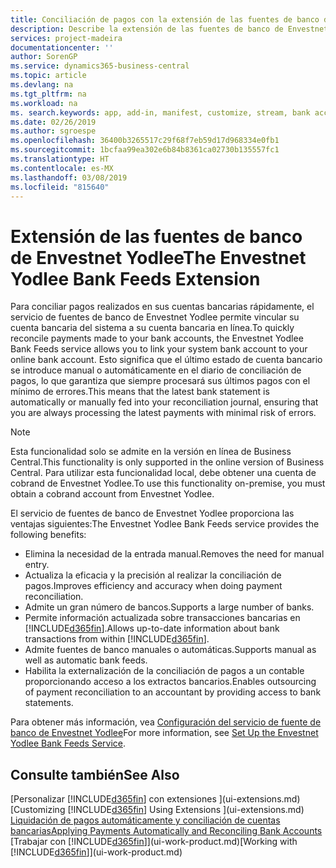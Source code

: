 ```yaml
---
title: Conciliación de pagos con la extensión de las fuentes de banco de Envestnet Yodlee | Documentos de Microsoft
description: Describe la extensión de las fuentes de banco de Envestnet Yodlee, que se vincula a las cuentas bancarias para que pueda conciliar pagos rápidamente.
services: project-madeira
documentationcenter: ''
author: SorenGP
ms.service: dynamics365-business-central
ms.topic: article
ms.devlang: na
ms.tgt_pltfrm: na
ms.workload: na
ms. search.keywords: app, add-in, manifest, customize, stream, bank account link
ms.date: 02/26/2019
ms.author: sgroespe
ms.openlocfilehash: 36400b3265517c29f68f7eb59d17d968334e0fb1
ms.sourcegitcommit: 1bcfaa99ea302e6b84b8361ca02730b135557fc1
ms.translationtype: HT
ms.contentlocale: es-MX
ms.lasthandoff: 03/08/2019
ms.locfileid: "815640"
---
```

# <a name="the-envestnet-yodlee-bank-feeds-extension"></a><span data-ttu-id="5ea4e-103">Extensión de las fuentes de banco de Envestnet Yodlee</span><span class="sxs-lookup"><span data-stu-id="5ea4e-103">The Envestnet Yodlee Bank Feeds Extension</span></span>
<span data-ttu-id="5ea4e-104">Para conciliar pagos realizados en sus cuentas bancarias rápidamente, el servicio de fuentes de banco de Envestnet Yodlee permite vincular su cuenta bancaria del sistema a su cuenta bancaria en línea.</span><span class="sxs-lookup"><span data-stu-id="5ea4e-104">To quickly reconcile payments made to your bank accounts, the Envestnet Yodlee Bank Feeds service allows you to link your system bank account to your online bank account.</span></span> <span data-ttu-id="5ea4e-105">Esto significa que el último estado de cuenta bancario se introduce manual o automáticamente en el diario de conciliación de pagos, lo que garantiza que siempre procesará sus últimos pagos con el mínimo de errores.</span><span class="sxs-lookup"><span data-stu-id="5ea4e-105">This means that the latest bank statement is automatically or manually fed into your reconciliation journal, ensuring that you are always processing the latest payments with minimal risk of errors.</span></span>

> [!NOTE]
> <span data-ttu-id="5ea4e-106">Esta funcionalidad solo se admite en la versión en línea de Business Central.</span><span class="sxs-lookup"><span data-stu-id="5ea4e-106">This functionality is only supported in the online version of Business Central.</span></span> <span data-ttu-id="5ea4e-107">Para utilizar esta funcionalidad local, debe obtener una cuenta de cobrand de Envestnet Yodlee.</span><span class="sxs-lookup"><span data-stu-id="5ea4e-107">To use this functionality on-premise, you must obtain a cobrand account from Envestnet Yodlee.</span></span>

<span data-ttu-id="5ea4e-108">El servicio de fuentes de banco de Envestnet Yodlee proporciona las ventajas siguientes:</span><span class="sxs-lookup"><span data-stu-id="5ea4e-108">The Envestnet Yodlee Bank Feeds service provides the following benefits:</span></span>

* <span data-ttu-id="5ea4e-109">Elimina la necesidad de la entrada manual.</span><span class="sxs-lookup"><span data-stu-id="5ea4e-109">Removes the need for manual entry.</span></span>
* <span data-ttu-id="5ea4e-110">Actualiza la eficacia y la precisión al realizar la conciliación de pagos.</span><span class="sxs-lookup"><span data-stu-id="5ea4e-110">Improves efficiency and accuracy when doing payment reconciliation.</span></span>
* <span data-ttu-id="5ea4e-111">Admite un gran número de bancos.</span><span class="sxs-lookup"><span data-stu-id="5ea4e-111">Supports a large number of banks.</span></span>
* <span data-ttu-id="5ea4e-112">Permite información actualizada sobre transacciones bancarias en [!INCLUDE[d365fin](includes/d365fin_md.md)].</span><span class="sxs-lookup"><span data-stu-id="5ea4e-112">Allows up-to-date information about bank transactions from within [!INCLUDE[d365fin](includes/d365fin_md.md)].</span></span>
* <span data-ttu-id="5ea4e-113">Admite fuentes de banco manuales o automáticas.</span><span class="sxs-lookup"><span data-stu-id="5ea4e-113">Supports manual as well as automatic bank feeds.</span></span>
* <span data-ttu-id="5ea4e-114">Habilita la externalización de la conciliación de pagos a un contable proporcionando acceso a los extractos bancarios.</span><span class="sxs-lookup"><span data-stu-id="5ea4e-114">Enables outsourcing of payment reconciliation to an accountant by providing access to bank statements.</span></span>

<span data-ttu-id="5ea4e-115">Para obtener más información, vea [Configuración del servicio de fuente de banco de Envestnet Yodlee](bank-how-setup-bank-statement-service.md)</span><span class="sxs-lookup"><span data-stu-id="5ea4e-115">For more information, see [Set Up the Envestnet Yodlee Bank Feeds Service](bank-how-setup-bank-statement-service.md).</span></span>

## <a name="see-also"></a><span data-ttu-id="5ea4e-116">Consulte también</span><span class="sxs-lookup"><span data-stu-id="5ea4e-116">See Also</span></span>
<span data-ttu-id="5ea4e-117">[Personalizar [!INCLUDE[d365fin](includes/d365fin_md.md)] con extensiones ](ui-extensions.md)  </span><span class="sxs-lookup"><span data-stu-id="5ea4e-117">[Customizing [!INCLUDE[d365fin](includes/d365fin_md.md)] Using Extensions ](ui-extensions.md)  </span></span>  
[<span data-ttu-id="5ea4e-118">Liquidación de pagos automáticamente y conciliación de cuentas bancarias</span><span class="sxs-lookup"><span data-stu-id="5ea4e-118">Applying Payments Automatically and Reconciling Bank Accounts</span></span>](receivables-apply-payments-auto-reconcile-bank-accounts.md)  
<span data-ttu-id="5ea4e-119">[Trabajar con [!INCLUDE[d365fin](includes/d365fin_md.md)]](ui-work-product.md)</span><span class="sxs-lookup"><span data-stu-id="5ea4e-119">[Working with [!INCLUDE[d365fin](includes/d365fin_md.md)]](ui-work-product.md)</span></span>
